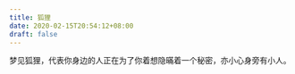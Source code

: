 ```yaml
---
title: 狐狸
date: 2020-02-15T20:54:12+08:00
draft: false
---
```


梦见狐狸，代表你身边的人正在为了你着想隐暪着一个秘密，亦小心身旁有小人。
